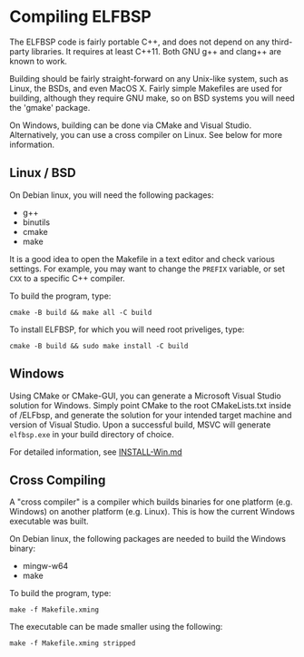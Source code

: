 Compiling ELFBSP
===============

The ELFBSP code is fairly portable C++, and does not depend
on any third-party libraries.  It requires at least C++11.
Both GNU g++ and clang++ are known to work.

Building should be fairly straight-forward on any Unix-like
system, such as Linux, the BSDs, and even MacOS X.  Fairly
simple Makefiles are used for building, although they require
GNU make, so on BSD systems you will need the 'gmake' package.

On Windows, building can be done via CMake and Visual Studio.
Alternatively, you can use a cross compiler on Linux.  See
below for more information.


Linux / BSD
-----------

On Debian linux, you will need the following packages:

- g++
- binutils
- cmake
- make

It is a good idea to open the Makefile in a text editor and
check various settings.  For example, you may want to change
the `PREFIX` variable, or set `CXX` to a specific C++ compiler.

To build the program, type:

    cmake -B build && make all -C build

To install ELFBSP, for which you will need root priveliges, type:

    cmake -B build && sudo make install -C build


Windows
-------

Using CMake or CMake-GUI, you can generate a Microsoft Visual Studio
solution for Windows.  Simply point CMake to the root CMakeLists.txt
inside of /ELFbsp, and generate the solution for your intended target
machine and version of Visual Studio.  Upon a successful build,
MSVC will generate `elfbsp.exe` in your build directory of choice.

For detailed information, see [INSTALL-Win.md](INSTALL-Win.md)


Cross Compiling
---------------

A "cross compiler" is a compiler which builds binaries for
one platform (e.g. Windows) on another platform (e.g. Linux).
This is how the current Windows executable was built.

On Debian linux, the following packages are needed to build
the Windows binary:

- mingw-w64
- make

To build the program, type:

    make -f Makefile.xming

The executable can be made smaller using the following:

    make -f Makefile.xming stripped
